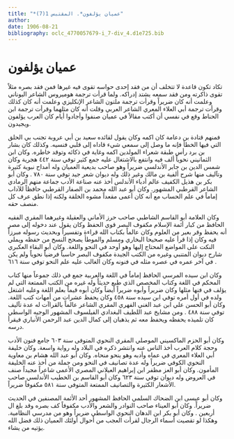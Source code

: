```yaml
---
title: "*عميان يؤلفون*. المقتبس 1(7)"
author: 
date: 1906-08-21
bibliography: oclc_4770057679-i_7-div_4.d1e725.bib
---
```




#  عميان يؤلفون 


 تكاد تكون قاعدة لا تتخلف أن من فقد  إحدى  حواسه تقوى فيه غيرها فمن فقد بصره مثلاً تقوى ذاكرته ومن فقد سمعه يشتد إدراكه. ولما قرأت ترجمة هوميروس الشاعر اليوناني وعلمت أنه كان ضريراً وقرأت ترجمة ملتون الشاعر الإنكليزي وعلمت أنه كان كذلك وقرأت ترجمة أبي العلاء المعري الشاعر العربي وقلت أنه كان مثلهما وقرأت ترجمة ابن الحناط وقع في نفسي أن أكتب مقالاً في عميان صنفوا وأجادوا أيام كان العرب يؤلفون ويجيدون. 

 فمنهم قتادة بن دعامة كان اكمه وكان يقول لقائده سعيد بن أبي عروبة تجنب بي الحلق التي فيها الخطأ فإنه ما وصل إلى سمعي شيء قاداه إلى قلبي فنسيه. وكذلك كان بشار بن برد رأس طبقة شعراء المولدين اكمه وغاية في ذكائه وتوقد خاطره. وكان ابن الثمانيني نحوياً  ألف  فيه وانتفع بالاشتغال عليه جمع كثير توفي سنة  ٤٤٢  هجرية وكان شمس الدين بن جابر الأندلسي ضريراً وهو صاحب بديعية العميان وله أمداح نبوية كثيرة وتآليف منها شرح ألفية بن مالك وغير ذلك وله ديوان شعر جيد توفي سنة  ٧٨٠  . وكان  أبو بكر بن هذيل الكفيف  عالم أدباء الأندلس أخذ عنه صناعة الأدب جماعة منهم الرمادي الشاعر القرطبي المشهور. وكان أبو عبد الله محمد بن الصفار القرطبي حافظاً للآداب إماماً في علم الحساب مع أنه كان أعمى مقعداً مشوه   الخلقة ولكنه إذا نطق عرف كل منصف حقه. 

 وكان العلامة أبو القاسم الشاطبي صاحب حرز الأماني والعقيلة وغيرهما المقري الفقيه الحافظ من كبار أئمة الإسلام مكفوف البصر قوي الحفظ وكان يقول عند دخوله إلى مصر أنه يحفظ وقر بعير من العلوم وكان عالماً بكتاب الله قراءة وتفسيراً وبحديث رسوله مبرزاً فيه وكان إذا قرأ عليه صحيحا البخاري ومسلم والموطأ يصحح النسخ من حفظه ويملي النكت على المواضع المحتاج إليها وهو أوحد في النحو واللغة. وكان أبو البقاء العكبري شارح ديوان المتنبي وغيره من الكتب الجيدة مكفوف البصر حاسباً فرضياً نحوياً ولم يكن في آخر عمره في عصره مثله في فنونه وكان الغالب عليه علم النحو توفي سنة  ٦١٦  . 

 وكان ابن سيده المرسي الحافظ إماماً في اللغة والعربية جمع في ذلك جموعاً منها كتاب المحكم في اللغة وكتاب المخصص الذي طبع حديثاً وله غيره من الكتب الممتعة التي لم يؤلف في فنها مثلها وكان ضريراً وأبوه ضريراً أيضاً وكان أبوه قيماً بعلم اللغة وعليه   اشتغل ولده في أول أمره توفي ابن سيده سنة  ٤٥٨  وكان يحفظ عشرات من أمهات كتب اللغة. وكان أبو الحسن علي ابن عبد الغني الفهري المقري الشاعر عالماً بالقراآت له عدة تآليف توفي سنة  ٤٨٨  . ومن مشايخ عبد اللطيف البغدادي الفيلسوف المشهور الوجيه الواسطي كان تلميذه يحفظه ويحفظ معه ثم يذهبان إلى كمال الدين عبد الرحمن الأنباري فيقرأ درسه. 

 وكان أبو الحزم الماكسيني الموصلي المقري النحوي المتوفى سنة  ٦٠٣  جامع فنون الأدب وحجة كلام العرب أخذ الناس عنه وانتشر ذكره في   البلاد وله رواية واسعة. وكان خليفة أبي العلاء المعري في عماه وأدبه وهو ينحو منحاه. وكان أبو عبد الله هشام بن معاوية النحوي الكوفي ضريراً وله عدة تصانيف في النحو ومن جملة من أخذ عنه الخليفة المأمون. وكان أبو العز مظفر ابن إبراهيم العيلاني المصري الأعمى شاعراً مجيداً صنف في العروض وله ديوان توفي سنة  ٦٢٣  وكان أبو القاسم بن الخطيب الأندلسي صاحب الأشعار الكثيرة والتصانيف الممتعة المتوفى سنة  ٥٨١  مكفوفاً ضريراً. 

 وكان أبو عيسى ابن الضحاك السلمي الحافظ المشهور  أحد  الأئمة المصنفين في الحديث ضريراً. وكان أبو العيناء صاحب النوادر والشعر والأدب مكفوفاً كف بصره وقد بلغ ال  أربعين  . وكان أبو بكر ابن الدهان النحوي الواسطي ضريراً وهو من مدرسي النظامية. وهكذا لو تقصيت أسماء الرجال لقرأت العجب من أحوال أولئك العميان ذلك فضل الله يؤتيه من يشاء. 
